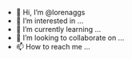 - 👋 Hi, I’m @lorenaggs
- 👀 I’m interested in ...
- 🌱 I’m currently learning ...
- 💞️ I’m looking to collaborate on ...
- 📫 How to reach me ...

<!---
lorenaggs/lorenaggs is a ✨ special ✨ repository because its `README.md` (this file) appears on your GitHub profile.
You can click the Preview link to take a look at your changes.
--->
